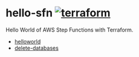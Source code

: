 # hello-sfn [![terraform](https://github.com/int128/hello-sfn/actions/workflows/terraform.yaml/badge.svg)](https://github.com/int128/hello-sfn/actions/workflows/terraform.yaml)

Hello World of AWS Step Functions with Terraform.

- [helloworld](helloworld)
- [delete-databases](delete-databases)
